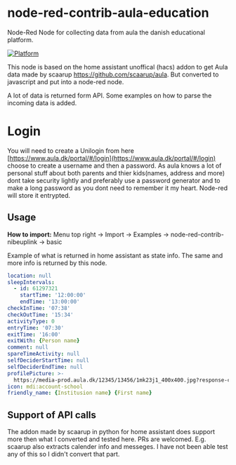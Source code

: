 # node-red-contrib-aula-education
Node-Red Node for collecting data from aula the danish educational platform.

[![Platform](https://img.shields.io/badge/platform-Node--RED-red.svg)](https://nodered.org)

This node is based on the home assistant unoffical (hacs) addon to get Aula data made by scaarup https://github.com/scaarup/aula. But converted to javascript and put into a node-red node.

A lot of data is returned form API. Some examples on how to parse the incoming data is added.

# Login

You will need to create a Unilogin from here [https://www.aula.dk/portal/#/login](https://www.aula.dk/portal/#/login) choose to create a username and then a password. As aula knows a lot of personal stuff about both parents and thier kids(names, address and more) dont take security lightly and preferably use a password generator and to make a long password as you dont need to remember it my heart. Node-red will store it entrypted. 

## Usage

**How to import:**
Menu top right -> Import -> Examples -> node-red-contrib-nibeuplink -> basic


Example of what is returned in home assistant as state info. The same and more info is returned by this node.
```yaml
location: null
sleepIntervals:
  - id: 61297321
    startTime: '12:00:00'
    endTime: '13:00:00'
checkInTime: '07:38'
checkOutTime: '15:34'
activityType: 0
entryTime: '07:30'
exitTime: '16:00'
exitWith: {Person name}
comment: null
spareTimeActivity: null
selfDeciderStartTime: null
selfDeciderEndTime: null
profilePicture: >-
  https://media-prod.aula.dk/12345/13456/1mk23j1_400x400.jpg?response-content-disposition=attachment%3Bfilename%3D%21315sa3fa4_400x400.jpg%22&Expires=1692734400&Signature=asdaasdaULlo2-5ksfsd79XTfdsix4lr-2IsfsdfF7~G7VEsdfsdSclbCxJV~hoSu2n0AZTQQWYL3R0-QhIgz-UoBSCtpnM6A7qPuPBcf6qBz-XeJsdfsdKsZCwA5fsdfcTsqWMI1nVsP5YN7h6SuRZgOVxC3kCyykozW4UYXks~3yJbN3jkD6tlsyPYDw2aeYQ6vPE0KnRwPJJZTb3QncPG2NC9kJnX8W4dfhfdhsadpyGTCKXwQ~5r8P3p-~w0H62ig42dy-VKNZUDH4IsVimPasdghrhd345n55R0TiflCf5MsFfnb2g__&Key-Pair-Id=asdaKAILBPEasdasd1234IBROXQ
icon: mdi:account-school
friendly_name: {Institusion name} {First name}

```

## Support of API calls

The addon made by scaarup in python for home assistant does support more then what I converted and tested here. PRs are welcomed. E.g. scaarup also extracts calender info and messeges. I have not been able test any of this so I didn't convert that part.